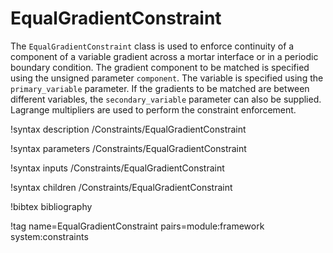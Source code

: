 # EqualGradientConstraint

The `EqualGradientConstraint` class is used to enforce continuity of a component
of a variable gradient across a mortar interface or in a periodic boundary
condition. The gradient component to be matched is specified using the unsigned
parameter `component`. The variable is specified using the `primary_variable`
parameter. If the gradients to be matched are between different variables, the
`secondary_variable` parameter can also be supplied. Lagrange multipliers are used
to perform the constraint enforcement.

!syntax description /Constraints/EqualGradientConstraint

!syntax parameters /Constraints/EqualGradientConstraint

!syntax inputs /Constraints/EqualGradientConstraint

!syntax children /Constraints/EqualGradientConstraint

!bibtex bibliography

!tag name=EqualGradientConstraint pairs=module:framework system:constraints
